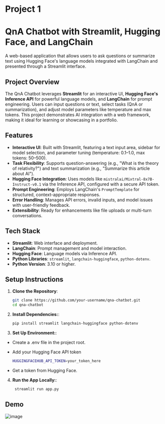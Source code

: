 # Project 1

# QnA Chatbot with Streamlit, Hugging Face, and LangChain

A web-based application that allows users to ask questions or summarize text using Hugging Face's language models integrated with LangChain and presented through a Streamlit interface.

## Project Overview
The QnA Chatbot leverages **Streamlit** for an interactive UI, **Hugging Face's Inference API** for powerful language models, and **LangChain** for prompt engineering. Users can input questions or text, select tasks (QnA or summarization), and adjust model parameters like temperature and max tokens. This project demonstrates AI integration with a web framework, making it ideal for learning or showcasing in a portfolio.

## Features
- **Interactive UI**: Built with Streamlit, featuring a text input area, sidebar for model selection, and parameter tuning (temperature: 0.1–1.0, max tokens: 50–500).
- **Task Flexibility**: Supports question-answering (e.g., "What is the theory of relativity?") and text summarization (e.g., "Summarize this article about AI").
- **Hugging Face Integration**: Uses models like `mistralai/Mixtral-8x7B-Instruct-v0.1` via the Inference API, configured with a secure API token.
- **Prompt Engineering**: Employs LangChain's `PromptTemplate` for structured, context-appropriate responses.
- **Error Handling**: Manages API errors, invalid inputs, and model issues with user-friendly feedback.
- **Extensibility**: Ready for enhancements like file uploads or multi-turn conversations.

## Tech Stack
- **Streamlit**: Web interface and deployment.
- **LangChain**: Prompt management and model interaction.
- **Hugging Face**: Language models via Inference API.
- **Python Libraries**: `streamlit`, `langchain-huggingface`, `python-dotenv`.
- **Python Version**: 3.10 or higher.

## Setup Instructions
1. **Clone the Repository**:
   ```bash
   git clone https://github.com/your-username/qna-chatbot.git
   cd qna-chatbot

2. **Install Dependencies:**:
   ```bash
   pip install streamlit langchain-huggingface python-dotenv

3. **Set Up Environment:**:
- Create a .env file in the project root.
- Add your Hugging Face API token

   ```bash
   HUGGINGFACEHUB_API_TOKEN=your_token_here

 - Get a token from Hugging Face.

4. **Run the App Locally:**:
   ````bash
    streamlit run app.py
## Demo

![image](https://github.com/user-attachments/assets/67fbfb26-b85f-465e-b0f2-6b399c32b2d0)
